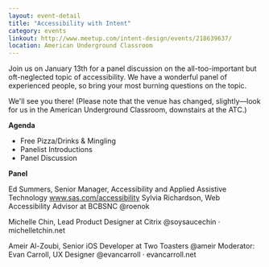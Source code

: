 ```yaml
---
layout: event-detail
title: "Accessibility with Intent"
category: events
linkout: http://www.meetup.com/intent-design/events/218639637/
location: American Underground Classroom
---
```


Join us on January 13th for a panel discussion on the all-too-important but oft-neglected topic of accessibility. We have a wonderful panel of experienced people, so bring your most burning questions on the topic.

We'll see you there! (Please note that the venue has changed, slightly—look for us in the American Underground Classroom, downstairs at the ATC.)

**Agenda**

- Free Pizza/Drinks & Mingling
- Panelist Introductions
- Panel Discussion

**Panel**

Ed Summers, Senior Manager, Accessibility and Applied Assistive Technology 
www.sas.com/accessibility 
Sylvia Richardson, Web Accessibility Advisor at BCBSNC 
@roenok

Michelle Chin, Lead Product Designer at Citrix 
@soysaucechin · michelletchin.net

Ameir Al-Zoubi, Senior iOS Developer at Two Toasters 
@ameir 
Moderator: Evan Carroll, UX Designer 
@evancarroll · evancarroll.net 